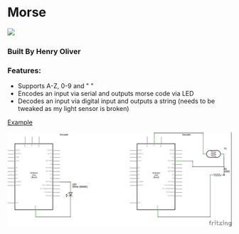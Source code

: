 # Morse
<img src="https://trello-attachments.s3.amazonaws.com/5c18fa1308289a7dec506b10/5c18fa1d29fe558231102345/3db9049cdfe653ea87e747cf0792e357/Capture.PNG">

### Built By Henry Oliver

### Features:

- Supports A-Z, 0-9 and " "
- Encodes an input via serial and outputs morse code via LED
- Decodes an input via digital input and outputs a string (needs to be tweaked as my light sensor is broken)

<a href="https://i.imgur.com/kFuzIGA.mp4"> Example </a>

<img src="https://raw.githubusercontent.com/henry9836/Arduino_Beep_And_Bops/master/Morse/morse_sch.jpg">
